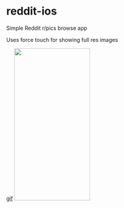 # reddit-ios
Simple Reddit r/pics browse app

Uses force touch for showing full res images

[gif](https://i.imgur.com/XOzWRDX.gifv)
<img src="https://i.imgur.com/XOzWRDX.gif" width="200" height="400" />
